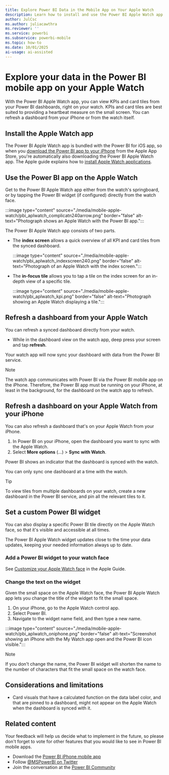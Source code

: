 ```yaml
---
title: Explore Power BI Data in the Mobile App on Your Apple Watch
description: Learn how to install and use the Power BI Apple Watch app to view and Power BI content on your watch.
author: JulCsc
ms.author: juliacawthra
ms.reviewer: ''
ms.service: powerbi
ms.subservice: powerbi-mobile
ms.topic: how-to
ms.date: 10/01/2025
ai-usage: ai-assisted
---
```


# Explore your data in the Power BI mobile app on your Apple Watch

With the Power BI Apple Watch app, you can view KPIs and card tiles from your Power BI dashboards, right on your watch. KPIs and card tiles are best suited to providing a heartbeat measure on the small screen. You can refresh a dashboard from your iPhone or from the watch itself.

## Install the Apple Watch app

The Power BI Apple Watch app is bundled with the Power BI for iOS app, so when you [download the Power BI app to your iPhone](https://go.microsoft.com/fwlink/?LinkId=522062 "Download the iPhone app") from the Apple App Store, you're automatically also downloading the Power BI Apple Watch app. The Apple guide explains how to [install Apple Watch applications](https://support.apple.com/HT204784).

## Use the Power BI app on the Apple Watch

Get to the Power BI Apple Watch app either from the watch's springboard, or by tapping the Power BI widget (if configured) directly from the watch face.

:::image type="content" source="./media/mobile-apple-watch/pbi_aplwatch_complicatn240arrow.png" border="false" alt-text="Photograph shows an Apple Watch with the Power BI app.":::

The Power BI Apple Watch app consists of two parts.

- The **index screen** allows a quick overview of all KPI and card tiles from the synced dashboard.
  
  :::image type="content" source="./media/mobile-apple-watch/pbi_aplwatch_indexscreen240.png" border="false" alt-text="Photograph of an Apple Watch with the index screen.":::

- The **in-focus tile** allows you to tap a tile on the index screen for an in-depth view of a specific tile.
  
  :::image type="content" source="./media/mobile-apple-watch/pbi_aplwatch_kpi.png" border="false" alt-text="Photograph showing an Apple Watch displaying a tile.":::

## Refresh a dashboard from your Apple Watch

You can refresh a synced dashboard directly from your watch.

- While in the dashboard view on the watch app, deep press your screen and tap **refresh**.

Your watch app will now sync your dashboard with data from the Power BI service.

> [!NOTE]
> The watch app communicates with Power BI via the Power BI mobile app on the iPhone. Therefore, the Power BI app must be running on your iPhone, at least in the background, for the dashboard on the watch app to refresh.

## Refresh a dashboard on your Apple Watch from your iPhone

You can also refresh a dashboard that's on your Apple Watch from your iPhone.

1. In Power BI on your iPhone, open the dashboard you want to sync with the Apple Watch.
1. Select **More options** (...) > **Sync with Watch**.

Power BI shows an indicator that the dashboard is synced with the watch.

You can only sync one dashboard at a time with the watch.

> [!TIP]
> To view tiles from multiple dashboards on your watch, create a new dashboard in the Power BI service, and pin all the relevant tiles to it.

## Set a custom Power BI widget

You can also display a specific Power BI tile directly on the Apple Watch face, so that it's visible and accessible at all times.

The Power BI Apple Watch widget updates close to the time your data updates, keeping your needed information always up to date.

### Add a Power BI widget to your watch face

See [Customize your Apple Watch face](https://support.apple.com/HT205536) in the Apple Guide.

### Change the text on the widget

Given the small space on the Apple Watch face, the Power BI Apple Watch app lets you change the title of the widget to fit the small space.

1. On your iPhone, go to the Apple Watch control app.
1. Select Power BI.
1. Navigate to the widget name field, and then type a new name.
  
  :::image type="content" source="./media/mobile-apple-watch/pbi_aplwatch_oniphone.png" border="false" alt-text="Screenshot showing an iPhone with the My Watch app open and the Power BI icon visible.":::

> [!NOTE]
> If you don't change the name, the Power BI widget will shorten the name to the number of characters that fit the small space on the watch face.

## Considerations and limitations

- Card visuals that have a calculated function on the data label color, and that are pinned to a dashboard, might not appear on the Apple Watch when the dashboard is synced with it.

## Related content

Your feedback will help us decide what to implement in the future, so please don't forget to vote for other features that you would like to see in Power BI mobile apps.

- Download the [Power BI iPhone mobile app](https://go.microsoft.com/fwlink/?LinkId=522062)
- Follow [@MSPowerBI on Twitter](https://twitter.com/MSPowerBI)
- Join the conversation at the [Power BI Community](https://community.powerbi.com/)
